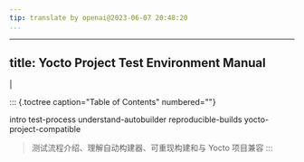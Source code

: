```yaml
---
tip: translate by openai@2023-06-07 20:48:20
...
```

---
title: Yocto Project Test Environment Manual
--------------------------------------------

|

::: {.toctree caption="Table of Contents" numbered=""}

intro test-process understand-autobuilder reproducible-builds yocto-project-compatible

> 测试流程介绍、理解自动构建器、可重现构建和与 Yocto 项目兼容
> :::
